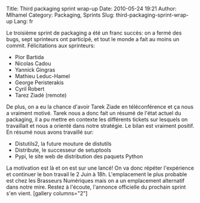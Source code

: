 Title: Third packaging sprint wrap-up
Date: 2010-05-24 19:21
Author: Mlhamel
Category: Packaging, Sprints
Slug: third-packaging-sprint-wrap-up
Lang: fr

Le troisième sprint de packaging a été un franc succès: on a fermé des
bugs, sept sprinteurs ont participé, et tout le monde a fait au moins un
commit. Félicitations aux sprinteurs:

-   Pior Bartida
-   Nicolas Cadou
-   Yannick Gingras
-   Mathieu Leduc-Hamel
-   George Peristerakis
-   Cyril Robert
-   Tarez Ziadé (remote)

De plus, on a eu la chance d'avoir Tarek Ziade en téléconférence et ça
nous a vraiment motivé. Tarek nous a donc fait un résumé de l'état
actuel du packaging, il a pu mettre en contexte les différents tickets
sur lesquels on travaillait et nous a orienté dans notre stratégie. Le
bilan est vraiment positif. En résumé nous avons travaillé sur:

-   Distutils2, la future mouture de distutils
-   Distribute, le successeur de setuptools
-   Pypi, le site web de distribution des paquets Python

La motivation est là et on est sur une lancé! On va donc répéter
l'expérience et continuer le bon travail le 2 Juin à 18h. L'emplacement
le plus probable est chez les Brasseurs Numériques mais on a un
emplacement alternatif dans notre mire. Restez à l'écoute, l'annonce
officielle du prochain sprint s'en vient. [gallery columns="2"]
